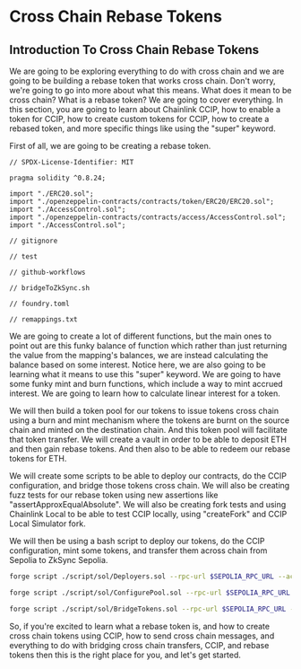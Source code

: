 # Cross Chain Rebase Tokens

## Introduction To Cross Chain Rebase Tokens

We are going to be exploring everything to do with cross chain and we are going to be building a rebase token that works cross chain. Don't worry, we're going to go into more about what this means. What does it mean to be cross chain? What is a rebase token? We are going to cover everything. In this section, you are going to learn about Chainlink CCIP, how to enable a token for CCIP, how to create custom tokens for CCIP, how to create a rebased token, and more specific things like using the "super" keyword.

First of all, we are going to be creating a rebase token.

```solidity
// SPDX-License-Identifier: MIT

pragma solidity ^0.8.24;

import "./ERC20.sol";
import "./openzeppelin-contracts/contracts/token/ERC20/ERC20.sol";
import "./AccessControl.sol";
import "./openzeppelin-contracts/contracts/access/AccessControl.sol";
import "./AccessControl.sol";

// gitignore

// test

// github-workflows

// bridgeToZkSync.sh

// foundry.toml

// remappings.txt
```

We are going to create a lot of different functions, but the main ones to point out are this funky balance of function which rather than just returning the value from the mapping's balances, we are instead calculating the balance based on some interest. Notice here, we are also going to be learning what it means to use this "super" keyword. We are going to have some funky mint and burn functions, which include a way to mint accrued interest. We are going to learn how to calculate linear interest for a token.

We will then build a token pool for our tokens to issue tokens cross chain using a burn and mint mechanism where the tokens are burnt on the source chain and minted on the destination chain. And this token pool will facilitate that token transfer. We will create a vault in order to be able to deposit ETH and then gain rebase tokens. And then also to be able to redeem our rebase tokens for ETH.

We will create some scripts to be able to deploy our contracts, do the CCIP configuration, and bridge those tokens cross chain. We will also be creating fuzz tests for our rebase token using new assertions like "assertApproxEqualAbsolute". We will also be creating fork tests and using Chainlink Local to be able to test CCIP locally, using "createFork" and CCIP Local Simulator fork.

We will then be using a bash script to deploy our tokens, do the CCIP configuration, mint some tokens, and transfer them across chain from Sepolia to ZkSync Sepolia.

```bash
forge script ./script/sol/Deployers.sol --rpc-url $SEPOLIA_RPC_URL --account updraft --broadcast
```

```bash
forge script ./script/sol/ConfigurePool.sol --rpc-url $SEPOLIA_RPC_URL --account updraft --broadcast --sig "run/address:updateInterestRate(uint256,bytes)" --run-address $SEPOLIA_POOL_ADDRESS
```

```bash
forge script ./script/sol/BridgeTokens.sol --rpc-url $SEPOLIA_RPC_URL --account updraft --broadcast --sig "sendMessage(uint256,bytes)" --message "uint256" $SEPOLIA_POOL_ADDRESS $ZK_SYNC_SEPOLIA_POOL_ADDRESS
```

So, if you're excited to learn what a rebase token is, and how to create cross chain tokens using CCIP, how to send cross chain messages, and everything to do with bridging cross chain transfers, CCIP, and rebase tokens then this is the right place for you, and let's get started.
